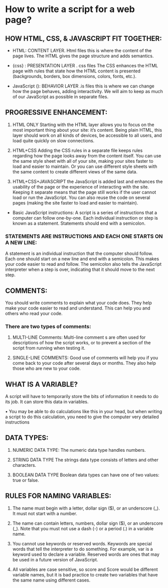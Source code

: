# How to write a script for a web page?

## HOW HTML, CSS, & JAVASCRIPT FIT TOGETHER:

* HTML: CONTENT LAYER. Html files this is where the content of the page lives. The HTML gives the page structure and adds semantics.

* {css} : PRESENTATION LAYER . css files The CSS enhances the HTML page with rules that state how the HTML content is presented (backgrounds, borders, box dimensions, colors, fonts, etc.).

* JavaScript (): BEHAVIOR LAYER .is files this is where we can change how the page behaves, adding interactivity. We will aim to keep as much of our JavaScript as possible in separate files.

## PROGRESSIVE ENHANCEMENT:

1. HTML ONLY Starting with the HTML layer allows you to focus on the most important thing about your site: it’s content. Being plain HTML, this layer should work on all kinds of devices, be accessible to all users, and load quite quickly on slow connections.

2. HTML+CSS Adding the CSS rules in a separate file keeps rules regarding how the page looks away from the content itself. You can use the same style sheet with all of your site, making your sites faster to load and easier to maintain. Or you can use different style sheets with the same content to create different views of the same data.

3. HTML+CSS+JAVASCRIPT the JavaScript is added last and enhances the usability of the page or the experience of interacting with the site. Keeping it separate means that the page still works if the user cannot load or run the JavaScript. You can also reuse the code on several pages (making the site faster to load and easier to maintain).

* Basic JavaScript instructions:
A script is a series of instructions that a computer can follow one-by-one. Each individual instruction or step is known as a statement. Statements should end with a semicolon.

### STATEMENTS ARE INSTRUCTIONS AND EACH ONE STARTS ON A NEW LINE:

 A statement is an individual instruction that the computer should follow. Each one should start on a new line and end with a semicolon. This makes your code easier to read and follow. The semicolon also tells the JavaScript interpreter when a step is over, indicating that it should move to the next step.

## COMMENTS:

You should write comments to explain what your code does. They help make your code easier to read and understand. This can help you and others who read your code.

### There are two types of comments:

1. MULTI-LINE Comments: Multi-line comment s are often used for descriptions of how the script works, or to prevent a section of the script from running when testing it.  

2. SINGLE-LINE COMMENTS: Good use of comments will help you if you come back to your code after several days or months. They also help those who are new to your code.

## WHAT IS A VARIABLE?

A script will have to temporarily store the bits of information it needs to do its job. It can store this data in variables.

• You may be able to do calculations like this in your head, but when writing a script to do this calculation, you need to give the computer very detailed instructions

## DATA TYPES:

1. NUMERIC DATA TYPE: The numeric data type handles numbers.

2. STRING DATA TYPE The strings data type consists of letters and other characters.

3. BOOLEAN DATA TYPE Boolean data types can have one of two values: true or false.

## RULES FOR NAMING VARIABLES:

1. The name must begin with a letter, dollar sign ($), or an underscore (_). It must not start with a number.

2. The name can contain letters, numbers, dollar sign ($), or an underscore (_). Note that you must not use a dash (-) or a period (.) in a variable name.

3. You cannot use keywords or reserved words. Keywords are special words that tell the interpreter to do something. For example, var is a keyword used to declare a variable. Reserved words are ones that may be used in a future version of JavaScript.

4. All variables are case sensitive, so score and Score would be different variable names, but it is bad practice to create two variables that have the same name using different cases.
